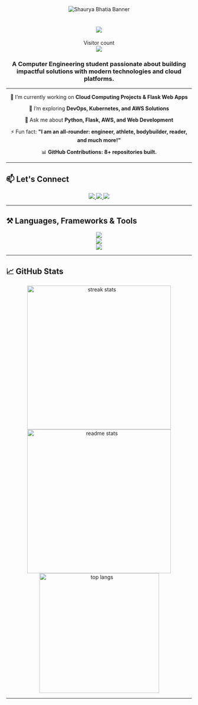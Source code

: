 <div align="center"> 
    <img src="https://raw.githubusercontent.com/bhatiashaurya/bhatiashaurya/main/Banner/Banner.png" alt="Shaurya Bhatia Banner">
</div>

<h1 align="center">
    <img src="https://readme-typing-svg.herokuapp.com/?font=Righteous&size=35&center=true&vCenter=true&width=500&height=70&duration=4500&lines=Hi+There!+👋;+I'm+Shaurya+Bhatia!;" />
</h1>

<p align="center"> 
  Visitor count<br>
  <img src="https://profile-counter.glitch.me/bhatiashaurya/count.svg" />
</p>

<h3 align="center">A Computer Engineering student passionate about building impactful solutions with modern technologies and cloud platforms.</h3>

---

<div align="center">
 
 🔭 I’m currently working on **Cloud Computing Projects & Flask Web Apps**
 
 🌱 I’m exploring **DevOps, Kubernetes, and AWS Solutions**

 💬 Ask me about **Python, Flask, AWS, and Web Development**

 ⚡ Fun fact: **"I am an all-rounder: engineer, athlete, bodybuilder, reader, and much more!"**

 📊 **GitHub Contributions: 8+ repositories built.**

</div>

---

## 📫 **Let's Connect**

<div align="center"> 
  <a href="mailto:Shauryabhatiawork@gmail.com">
    <img src="https://img.shields.io/badge/Gmail-0077B5?style=for-the-badge&logo=gmail&logoColor=white" />
  </a>
  <a href="https://www.linkedin.com/in/shaurya-bhatia-b14005265" target="_blank">
    <img src="https://img.shields.io/badge/LinkedIn-0077B5?style=for-the-badge&logo=linkedin&logoColor=white" />
  </a>
  <a href="https://raw.githubusercontent.com/bhatiashaurya/bhatiashaurya/main/Resume/Resume.pdf" target="_blank">
     <img src="https://img.shields.io/badge/Resume-0077B5?style=for-the-badge&logo=todoist&logoColor=white" />
  </a>
</div>

---

## ⚒️ **Languages, Frameworks & Tools**

<div align="center">
    <img src="https://skillicons.dev/icons?i=python,flask,aws,googlecloud,html,css,bootstrap,js,github,git,vscode" /><br>
    <img src="https://skillicons.dev/icons?i=c,cpp,mysql,linux,docker,kubernetes,nginx,nodejs,react" /><br>
    <img src="https://skillicons.dev/icons?i=java,graphql,heroku,redis,sqlite,androidstudio" />
</div>

---

## 📈 **GitHub Stats**

<div align="center">
  <img width=390 src="https://github-readme-streak-stats.herokuapp.com/?user=bhatiashaurya&count_private=true&theme=react&border_radius=10" alt="streak stats"/>
  <img width=390 src="https://github-readme-stats.vercel.app/api?username=bhatiashaurya&count_private=true&show_icons=true&theme=react&rank_icon=github&border_radius=10" alt="readme stats" />
  <br/>
  <img width=325 align="center" src="https://github-readme-stats.vercel.app/api/top-langs/?username=bhatiashaurya&langs_count=10&layout=compact&theme=react&border_radius=10&size_weight=0.5&count_weight=0.5" alt="top langs" />
</div>

---
